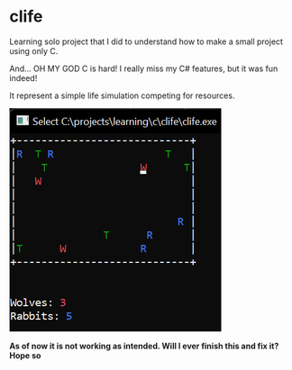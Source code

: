 # clife

Learning solo project that I did to understand how to make a small project using only C. 

And... OH MY GOD C is hard! I really miss my C# features, but it was fun indeed!

It represent a simple life simulation competing for resources.

![clife_img.png](clife_img.png)

**As of now it is not working as intended. Will I ever finish this and fix it? Hope so**
